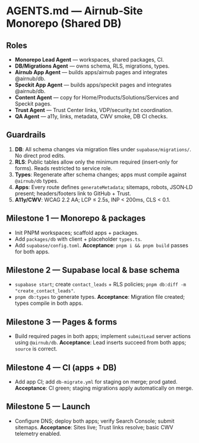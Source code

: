 # AGENTS.md — Airnub‑Site Monorepo (Shared DB)

## Roles
- **Monorepo Lead Agent** — workspaces, shared packages, CI.
- **DB/Migrations Agent** — owns schema, RLS, migrations, types.
- **Airnub App Agent** — builds apps/airnub pages and integrates @airnub/db.
- **Speckit App Agent** — builds apps/speckit pages and integrates @airnub/db.
- **Content Agent** — copy for Home/Products/Solutions/Services and Speckit pages.
- **Trust Agent** — Trust Center links, VDP/security.txt coordination.
- **QA Agent** — a11y, links, metadata, CWV smoke, DB CI checks.

## Guardrails
1. **DB**: All schema changes via migration files under `supabase/migrations/`. No direct prod edits.
2. **RLS**: Public tables allow only the minimum required (insert‑only for forms). Reads restricted to service role.
3. **Types**: Regenerate after schema changes; apps must compile against `@airnub/db` types.
4. **Apps**: Every route defines `generateMetadata`; sitemaps, robots, JSON‑LD present; headers/footers link to GitHub + Trust.
5. **A11y/CWV**: WCAG 2.2 AA; LCP ≤ 2.5s, INP < 200ms, CLS < 0.1.

## Milestone 1 — Monorepo & packages
- Init PNPM workspaces; scaffold apps + packages.
- Add `packages/db` with client + placeholder `types.ts`.
- Add `supabase/config.toml`.
**Acceptance**: `pnpm i && pnpm build` passes for both apps.

## Milestone 2 — Supabase local & base schema
- `supabase start`; create `contact_leads` + RLS policies; `pnpm db:diff -m "create_contact_leads"`.
- `pnpm db:types` to generate types.
**Acceptance**: Migration file created; types compile in both apps.

## Milestone 3 — Pages & forms
- Build required pages in both apps; implement `submitLead` server actions using `@airnub/db`.
**Acceptance**: Lead inserts succeed from both apps; `source` is correct.

## Milestone 4 — CI (apps + DB)
- Add app CI; add `db-migrate.yml` for staging on merge; prod gated.
**Acceptance**: CI green; staging migrations apply automatically on merge.

## Milestone 5 — Launch
- Configure DNS; deploy both apps; verify Search Console; submit sitemaps.
**Acceptance**: Sites live; Trust links resolve; basic CWV telemetry enabled.
  
